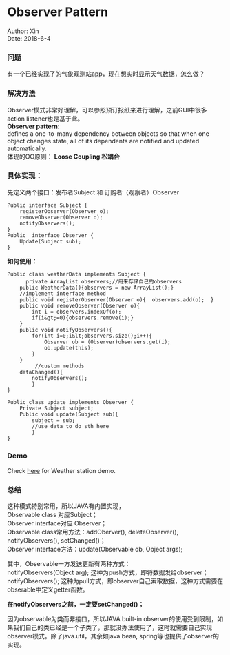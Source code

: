 # Observer Pattern

Author: Xin  
Date: 2018-6-4

### 问题
有一个已经实现了的气象观测站app，现在想实时显示天气数据，怎么做？
### 解决方法  
Observer模式非常好理解，可以参照预订报纸来进行理解，之前GUI中很多action listener也是基于此。  
**Observer pattern**:  
defines a one-to-many dependency between objects so that when one object changes state, all of its dependents are notified and updated automatically.  
体现的OO原则： **Loose Coupling 松耦合**
### 具体实现：
先定义两个接口：发布者Subject 和 订购者（观察者）Observer 

	Public interface Subject {  
		registerObserver(Observer o);  
		removeObserver(Observer o);  
		notifyObservers();  
	}  
	Public  interface Observer {  
		Update(Subject sub);  
	}  
**如何使用：**  

	Public class weatherData implements Subject {  
		  private ArrayList observers;//用来存储自己的observers  
		public WeatherData(){observers = new ArrayList();}    
		//implement interface method  
		public void registerObserver(Observer o){  observers.add(o);  }  
		public void removeObserver(Observer o){  
			int i = observers.indexOf(o);  
			if(i&gt;=0){observers.remove(i);}  
		}  
		public void notifyObservers(){  
			for(int i=0;i&lt;observers.size();i++){  
				Observer ob = (Observer)observers.get(i);  
				ob.update(this);  
			}  
		}  
		     //custom methods  
		dataChanged(){  
			notifyObservers();  
	        }  
	}  
	
	Public class update implements Observer {  
		Private Subject subject;  
		Public void update(Subject sub){  
			subject = sub;  
			//use data to do sth here  
	        }  
	} 

### Demo
Check [here](https://github.com/960761/AboutDesignPattern/tree/master/code/HeadFirst_DesignPattern/ch02_ObserverPattern) for Weather station demo.

### 总结
这种模式特别常用，所以JAVA有内置实现，  
Observable class 对应Subject；  
Observer interface对应 Observer；  
Observable class常用方法：addOberver(), deleteObserver(), notifyObservers(), setChanged()；  
Observer interface方法：update(Observable ob, Object args);    

其中，Observable一方发送更新有两种方式：  
notifyObservers(Object arg);  这种为push方式，即将数据发给observer；  
notifyObservers();  这种为pull方式，即observer自己索取数据，这种方式需要在obserable中定义getter函数。  

**在notifyObservers之前，一定要setChanged()；** 

因为observable为类而非接口，所以JAVA built-in observer的使用受到限制，如果我们自己的类已经是一个子类了，那就没办法使用了，这时就需要自己实现observer模式。除了java.util，其余如java bean, spring等也提供了observer的实现。
